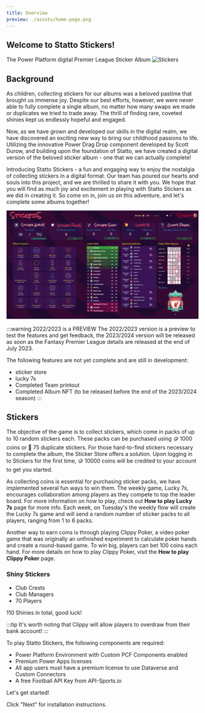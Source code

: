 ```yaml
---
title: Overview
preview: ./assets/home-page.png
---
```


## Welcome to Statto Stickers!

The Power Platform digital Premier League Sticker Album
![Stickers](./assets/sticker-in-album.gif)
## Background

As children, collecting stickers for our albums was a beloved pastime that brought us immense joy. Despite our best efforts, however, we were never able to fully complete a single album, no matter how many swaps we made or duplicates we tried to trade away. The thrill of finding rare, coveted shinies kept us endlessly hopeful and engaged.

Now, as we have grown and developed our skills in the digital realm, we have discovered an exciting new way to bring our childhood passions to life. Utilizing the innovative Power Drag Drop component developed by Scott Durow, and building upon the foundation of Statto, we have created a digital version of the beloved sticker album - one that we can actually complete!

Introducing Statto Stickers - a fun and engaging way to enjoy the nostalgia of collecting stickers in a digital format. Our team has poured our hearts and souls into this project, and we are thrilled to share it with you. We hope that you will find as much joy and excitement in playing with Statto Stickers as we did in creating it. So come on in, join us on this adventure, and let's complete some albums together!

![Home Page](./assets/home-page.png)

:::warning 2022/2023 is a PREVIEW
The 2022/2023 version is a preview to test the features and get feedback, the 2023/2024 version will be released as soon as the Fantasy Premier League details are released at the end of July 2023.

The following features are not yet complete and are still in development:
- sticker store
- lucky 7s
- Completed Team printout
- Completed Album NFT (to be released before the end of the 2023/2024 season)
:::

## Stickers

The objective of the game is to collect stickers, which come in packs of up to 10 random stickers each. These packs can be purchased using 🪙 1000 coins or 👯 75 duplicate stickers. For those hard-to-find stickers necessary to complete the album, the Sticker Store offers a solution. Upon logging in to Stickers for the first time, 🪙 10000 coins will be credited to your account to get you started.

As collecting coins is essential for purchasing sticker packs, we have implemented several fun ways to win them. The weekly game, Lucky 7s, encourages collaboration among players as they compete to top the leader board. For more information on how to play, check out **How to play Lucky 7s** page for more info. Each week, on Tuesday's the weekly flow will create the Lucky 7s game and will send  a random number of sticker packs to all players, ranging from 1 to 6 packs.

Another way to earn coins is through playing Clippy Poker, a video poker game that was originally an unfinished experiment to calculate poker hands and create a round-based game. To win big, players can bet 100 coins each hand. For more details on how to play Clippy Poker, visit the **How to play Clippy Poker** page.

### Shiny Stickers

- Club Crests
- Club Managers
- 70 Players

110 Shinies in total, good luck!


:::tip
It's worth noting that Clippy will allow players to overdraw from their bank account!
:::

To play Statto Stickers, the following components are required:

- Power Platform Environment with Custom PCF Components enabled
- Premium Power Apps licenses
- All app users must have a premium license to use Dataverse and Custom Connectors
- A free Football API Key from API-Sports.io

Let's get started! 

Click "Next" for installation instructions.